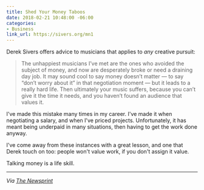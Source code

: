 ```yaml
---
title: Shed Your Money Taboos
date: 2018-02-21 10:48:00 -06:00
categories:
- Business
link_url: https://sivers.org/mn1
---
```


Derek Sivers offers advice to musicians that applies to *any* creative pursuit:

> The unhappiest musicians I’ve met are the ones who avoided the subject of money, and now are desperately broke or need a draining day job. It may sound cool to say money doesn’t matter — to say “don’t worry about it” in that negotiation moment — but it leads to a really hard life. Then ultimately your music suffers, because you can’t give it the time it needs, and you haven’t found an audience that values it.

I've made this mistake many times in my career. I've made it when negotiating a salary, and when I've priced projects. Unfortunately, it has meant being underpaid in many situations, then having to get the work done anyway.

I've come away from these instances with a great lesson, and one that Derek touch on too: people won't value work, if you don't assign it value.

Talking money is a life skill.

---

*Via [The Newsprint](https://thenewsprint.co/2018/02/18/sunday-edition-021818/)*
